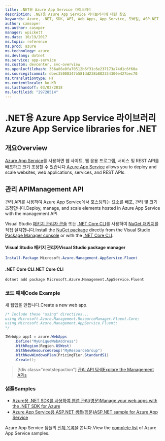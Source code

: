 ```yaml
---
title: .NET용 Azure App Service 라이브러리
description: .NET용 Azure App Service 라이브러리에 대한 참조
keywords: Azure, .NET, SDK, API, Web Apps, App Service, 모바일, ASP.NET
author: camsoper
ms.author: casoper
manager: wpickett
ms.date: 10/19/2017
ms.topic: reference
ms.prod: azure
ms.technology: azure
ms.devlang: dotnet
ms.service: app-service
ms.custom: devcenter, svc-overview
ms.openlocfilehash: 356a86e8fa70512b6f31c6e237173a74d1c6f60a
ms.sourcegitcommit: dbec35008347b581dd238b882354300e427bec70
ms.translationtype: HT
ms.contentlocale: ko-KR
ms.lasthandoff: 03/02/2018
ms.locfileid: "29728514"
---
```

# <a name="azure-app-service-libraries-for-net"></a><span data-ttu-id="309c0-104">.NET용 Azure App Service 라이브러리</span><span class="sxs-lookup"><span data-stu-id="309c0-104">Azure App Service libraries for .NET</span></span>

## <a name="overview"></a><span data-ttu-id="309c0-105">개요</span><span class="sxs-lookup"><span data-stu-id="309c0-105">Overview</span></span>

<span data-ttu-id="309c0-106">[Azure App Service](/azure/app-service/app-service-value-prop-what-is)를 사용하면 웹 사이트, 웹 응용 프로그램, 서비스 및 REST API를 배포하고 크기 조정할 수 있습니다.</span><span class="sxs-lookup"><span data-stu-id="309c0-106">[Azure App Service](/azure/app-service/app-service-value-prop-what-is) allows you to deploy and scale websites, web applications, services, and REST APIs.</span></span>

## <a name="management-api"></a><span data-ttu-id="309c0-107">관리 API</span><span class="sxs-lookup"><span data-stu-id="309c0-107">Management API</span></span>

<span data-ttu-id="309c0-108">관리 API를 사용하여 Azure App Service에서 호스팅되는 요소를 배포, 관리 및 크기 조정합니다.</span><span class="sxs-lookup"><span data-stu-id="309c0-108">Deploy, manage, and scale elements hosted in Azure App Service with the management API.</span></span>

<span data-ttu-id="309c0-109">Visual Studio [패키지 관리자 콘솔][PackageManager] 또는 [.NET Core CLI][DotNetCLI]를 사용하여 [NuGet 패키지](https://www.nuget.org/packages/Microsoft.Azure.Management.AppService.Fluent)를 직접 설치합니다.</span><span class="sxs-lookup"><span data-stu-id="309c0-109">Install the [NuGet package](https://www.nuget.org/packages/Microsoft.Azure.Management.AppService.Fluent) directly from the Visual Studio [Package Manager console][PackageManager] or with the [.NET Core CLI][DotNetCLI].</span></span>


#### <a name="visual-studio-package-manager"></a><span data-ttu-id="309c0-110">Visual Studio 패키지 관리자</span><span class="sxs-lookup"><span data-stu-id="309c0-110">Visual Studio package manager</span></span>

```powershell
Install-Package Microsoft.Azure.Management.AppService.Fluent
```

#### <a name="net-core-cli"></a><span data-ttu-id="309c0-111">.NET Core CLI</span><span class="sxs-lookup"><span data-stu-id="309c0-111">.NET Core CLI</span></span>

```bash
dotnet add package Microsoft.Azure.Management.AppService.Fluent
```

### <a name="code-example"></a><span data-ttu-id="309c0-112">코드 예제</span><span class="sxs-lookup"><span data-stu-id="309c0-112">Code Example</span></span>

<span data-ttu-id="309c0-113">새 웹앱을 만듭니다.</span><span class="sxs-lookup"><span data-stu-id="309c0-113">Create a new web app.</span></span>

```csharp
/* Include these "using" directives...
using Microsoft.Azure.Management.ResourceManager.Fluent.Core;
using Microsoft.Azure.Management.AppService.Fluent;
*/

IWebApp app1 = azure.WebApps
    .Define("MyUniqueWebAddress")
    .WithRegion(Region.USWest)
    .WithNewResourceGroup("MyResourceGroup")
    .WithNewWindowsPlan(PricingTier.StandardS1)
    .Create();
```

> [!div class="nextstepaction"]
> [<span data-ttu-id="309c0-114">관리 API 탐색</span><span class="sxs-lookup"><span data-stu-id="309c0-114">Explore the Management APIs</span></span>](/dotnet/api/overview/azure/appservice/management)

### <a name="samples"></a><span data-ttu-id="309c0-115">샘플</span><span class="sxs-lookup"><span data-stu-id="309c0-115">Samples</span></span>

* [<span data-ttu-id="309c0-116">Azure용 .NET SDK를 사용하여 웹앱 관리(영문)</span><span class="sxs-lookup"><span data-stu-id="309c0-116">Manage your web apps with the .NET SDK for Azure</span></span>](https://azure.microsoft.com/resources/samples/app-service-web-dotnet-manage/)
* [<span data-ttu-id="309c0-117">Azure App Service용 ASP.NET 샘플(영문)</span><span class="sxs-lookup"><span data-stu-id="309c0-117">ASP.NET sample for Azure App Service</span></span>](https://azure.microsoft.com/resources/samples/app-service-web-dotnet-get-started/)

<span data-ttu-id="309c0-118">Azure App Service 샘플의 [전체 목록](https://azure.microsoft.com/resources/samples/?platform=dotnet&term=app%20service)을 봅니다.</span><span class="sxs-lookup"><span data-stu-id="309c0-118">View the [complete list](https://azure.microsoft.com/resources/samples/?platform=dotnet&term=app%20service) of Azure App Service samples.</span></span>

[PackageManager]: https://docs.microsoft.com/nuget/tools/package-manager-console
[DotNetCLI]: https://docs.microsoft.com/dotnet/core/tools/dotnet-add-package